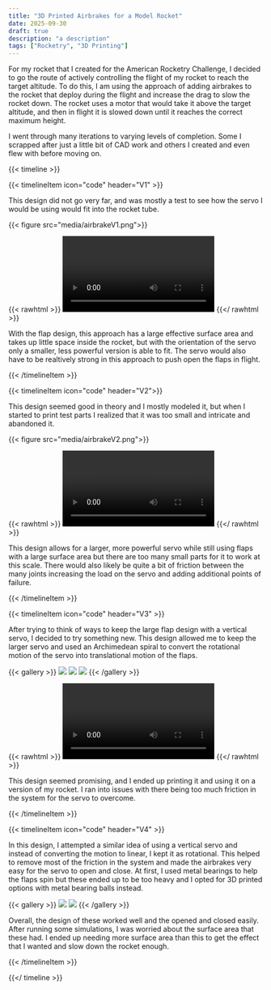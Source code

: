 ```yaml
---
title: "3D Printed Airbrakes for a Model Rocket"
date: 2025-09-30
draft: true
description: "a description"
tags: ["Rocketry", "3D Printing"]
---
```


For my rocket that I created for the American Rocketry Challenge, I decided to go the route of actively controlling the flight of my rocket to reach the target altitude. To do this, I am using the approach of adding airbrakes to the rocket that deploy during the flight and increase the drag to slow the rocket down. The rocket uses a motor that would take it above the target altitude, and then in flight it is slowed down until it reaches the correct maximum height.

I went through many iterations to varying levels of completion. Some I scrapped after just a little bit of CAD work and others I created and even flew with before moving on.


{{< timeline >}}

{{< timelineItem icon="code" header="V1" >}}

  This design did not go very far, and was mostly a test to see how the servo I would be using would fit into the rocket tube.

  {{< figure src="media/airbrakeV1.png">}} 

  {{< rawhtml >}}
    <video controls>
      <source src="media/AirbrakeV1.mp4" type="video/mp4">
    </video>
  {{</ rawhtml >}}


  With the flap design, this approach has a large effective surface area and takes up little space inside the rocket, but with the orientation of the servo only a smaller, less powerful version is able to fit. The servo would also have to be realtively strong in this approach to push open the flaps in flight.

{{< /timelineItem >}}

{{< timelineItem icon="code" header="V2">}}

  This design seemed good in theory and I mostly modeled it, but when I started to print test parts I realized that it was too small and intricate and abandoned it.


  {{< figure src="media/airbrakeV2.png">}}

  {{< rawhtml >}}
  <video controls>
    <source src="media/AirbrakeV2.mp4" type="video/mp4">
  </video>
  {{</ rawhtml >}}

  This design allows for a larger, more powerful servo while still using flaps with a large surface area but there are too many small parts for it to work at this scale. There would also likely be quite a bit of friction between the many joints increasing the load on the servo and adding additional points of failure.

{{< /timelineItem >}}



{{< timelineItem icon="code" header="V3" >}}

  After trying to think of ways to keep the large flap design with a vertical servo, I decided to try something new. This design allowed me to keep the larger servo and used an Archimedean spiral to convert the rotational motion of the servo into translational motion of the flaps.


  {{< gallery >}}
    <img src="media/airbrakeV3-1.png" class="grid-w50" />
    <img src="media/airbrakeV3-2.png" class="grid-w50" />
    <img src="media/airbrakeV3-3.png" class="grid-w50" />
  {{< /gallery >}}

  {{< rawhtml >}}
  <video controls>
    <source src="media/AirbrakeV3.mp4" type="video/mp4">
  </video>
  {{</ rawhtml >}}

  This design seemed promising, and I ended up printing it and using it on a version of my rocket. I ran into issues with there being too much friction in the system for the servo to overcome.

{{< /timelineItem >}}

{{< timelineItem icon="code" header="V4" >}}

  In this design, I attempted a similar idea of using a vertical servo and instead of converting the motion to linear, I kept it as rotational. This helped to remove most of the friction in the system and made the airbrakes very easy for the servo to open and close. At first, I used metal bearings to help the flaps spin but these ended up to be too heavy and I opted for 3D printed options with metal bearing balls instead.

  {{< gallery >}}
    <img src="media/airbrakeV4-1.png" class="grid-w50" />
    <img src="media/airbrakeV4-2.png" class="grid-w50" />
  {{< /gallery >}}

  Overall, the design of these worked well and the opened and closed easily. After running some simulations, I was worried about the surface area that these had. I ended up needing more surface area than this to get the effect that I wanted and slow down the rocket enough.

{{< /timelineItem >}}

{{</ timeline >}}